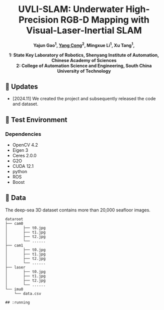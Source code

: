 <h1 align="center">UVLI-SLAM: Underwater High-Precision RGB-D Mapping with Visual-Laser-Inertial SLAM</h1>

<p align="center"><strong>
    Yajun Gao</a><sup>1</sup>,
    <a href = "https://scholar.google.com/citations?user=iUUu8PkAAAAJ&hl=zh-CN">Yang Cong</a><sup>2</sup>,
    Mingxue Li</a><sup>1</sup>,
    Xu Tang</a><sup>1</sup>,
</strong></p>

<p align="center"><strong>
    1: State Key Laboratory of Robotics, Shenyang Institute of Automation, Chinese Academy of Sciences</a><br>
    2: College of Automation Science and Engineering, South China University of Technology</a><br>
</strong></p>

## :eyes: Updates
* [2024.11] We created the project and subsequently released the code and dataset.


## :checkered_flag: Test Environment
### Dependencies
* OpenCV 4.2
* Eigen 3
* Ceres 2.0.0
* G2O 
* CUDA 12.1
* python
* ROS
* Boost


## :book: Data
The deep-sea 3D dataset contains more than 20,000 seafloor images.

```
dataroot
├── cam0
│       ├── t0.jpg
│       ├── t1.jpg
│       ├── t2.jpg
│       └── ......
├── cam1
│       ├── t0.jpg
│       ├── t1.jpg
│       ├── t2.jpg
│       └── ......
├── laser
│       ├── t0.jpg
│       ├── t1.jpg
│       ├── t2.jpg
│       └── ......
└── imu0
    └── data.csv

## :running

